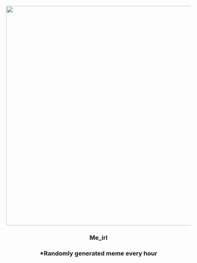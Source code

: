 <p align="center">
        <img src="https://i.redd.it/i6ah0n0fz9z81.gif" width="600" height="600">
        </p>
        <h3 align="center">Me_irl</h3>
        <h3 align="center">*Randomly generated meme every hour</h3>
    